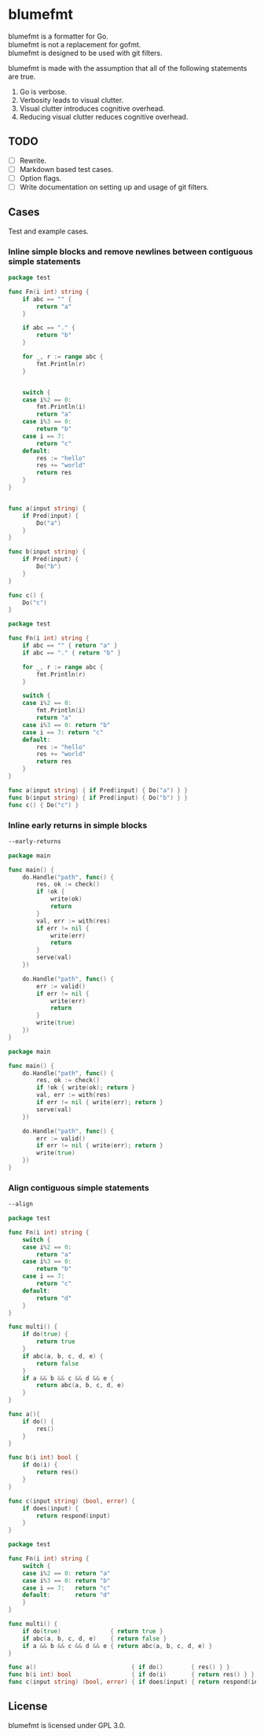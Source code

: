 # blumefmt

blumefmt is a formatter for Go. \
blumefmt is not a replacement for gofmt. \
blumefmt is designed to be used with git filters.

blumefmt is made with the assumption that all of the following statements are true.
1. Go is verbose.
2. Verbosity leads to visual clutter.
3. Visual clutter introduces cognitive overhead.
4. Reducing visual clutter reduces cognitive overhead.

## TODO
- [ ] Rewrite.
- [ ] Markdown based test cases.
- [ ] Option flags.
- [ ] Write documentation on setting up and usage of git filters.

## Cases
Test and example cases.

### Inline simple blocks and remove newlines between contiguous simple statements
```go have
package test

func Fn(i int) string {
	if abc == "" {
		return "a"
	}

	if abc == "." {
		return "b"
	}

	for _, r := range abc {
		fmt.Println(r)
	}


	switch {
	case i%2 == 0:
		fmt.Println(i)
		return "a"
	case i%3 == 0:
		return "b"
	case i == 7:
		return "c"
	default:
		res := "hello"
		res += "world"
		return res
	}
}


func a(input string) {
	if Pred(input) {
		Do("a")
	}
}

func b(input string) {
	if Pred(input) {
		Do("b")
	}
}

func c() {
	Do("c")
}
```

```go want
package test

func Fn(i int) string {
	if abc == "" { return "a" }
	if abc == "." { return "b" }

	for _, r := range abc {
		fmt.Println(r)
	}

	switch {
	case i%2 == 0:
		fmt.Println(i)
		return "a"
	case i%3 == 0: return "b"
	case i == 7: return "c"
	default:
		res := "hello"
		res += "world"
		return res
	}
}

func a(input string) { if Pred(input) { Do("a") } }
func b(input string) { if Pred(input) { Do("b") } }
func c() { Do("c") }
```

### Inline early returns in simple blocks
```txt options
--early-returns
```

```go have
package main

func main() {
	do.Handle("path", func() {
		res, ok := check()
		if !ok {
			write(ok)
			return
		}
		val, err := with(res)
		if err != nil {
			write(err)
			return
		}
		serve(val)
	})

	do.Handle("path", func() {
		err := valid()
		if err != nil {
			write(err)
			return
		}
		write(true)
	})
}
```

```go want
package main

func main() {
	do.Handle("path", func() {
		res, ok := check()
		if !ok { write(ok); return }
		val, err := with(res)
		if err != nil { write(err); return }
		serve(val)
	})

	do.Handle("path", func() {
		err := valid()
		if err != nil { write(err); return }
		write(true)
	})
}
````

### Align contiguous simple statements
```txt options
--align
```

```go have
package test

func Fn(i int) string {
	switch {
	case i%2 == 0:
		return "a"
	case i%3 == 0:
		return "b"
	case i == 7:
		return "c"
	default:
		return "d"
	}
}

func multi() {
	if do(true) {
		return true
	}
	if abc(a, b, c, d, e) {
		return false
	}
	if a && b && c && d && e {
		return abc(a, b, c, d, e)
	}
}

func a(){
	if do() {
		res()
	}
}

func b(i int) bool {
	if do(i) {
		return res()
	}
}

func c(input string) (bool, error) {
	if does(input) {
		return respond(input)
	}
}
```

```go want
package test

func Fn(i int) string {
	switch {
	case i%2 == 0: return "a"
	case i%3 == 0: return "b"
	case i == 7:   return "c"
	default:       return "d"
	}
}

func multi() {
	if do(true)              { return true }
	if abc(a, b, c, d, e)    { return false }
	if a && b && c && d && e { return abc(a, b, c, d, e) }
}

func a()                           { if do()        { res() } }
func b(i int) bool                 { if do(i)       { return res() } }
func c(input string) (bool, error) { if does(input) { return respond(input) } }
```

## License
blumefmt is licensed under GPL 3.0.
